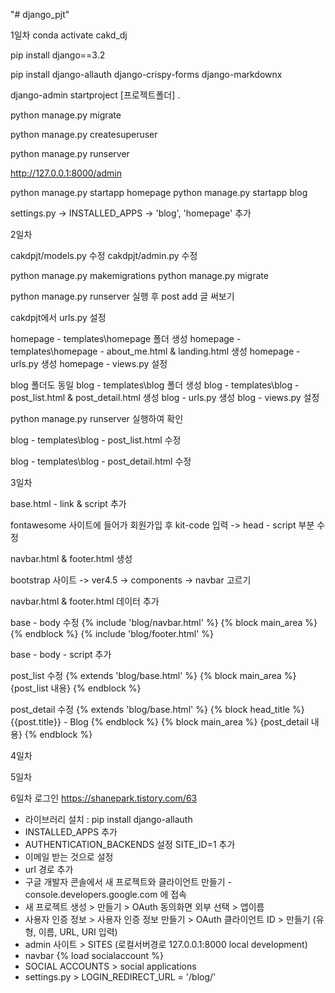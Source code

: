"# django_pjt" 

1일차
conda activate cakd_dj

pip install django==3.2

pip install django-allauth django-crispy-forms django-markdownx

django-admin startproject [프로젝트폴더] .

python manage.py migrate

python manage.py createsuperuser

python manage.py runserver

http://127.0.0.1:8000/admin

python manage.py startapp homepage
python manage.py startapp blog

settings.py -> INSTALLED_APPS -> 'blog', 'homepage' 추가

2일차

cakdpjt/models.py 수정
cakdpjt/admin.py 수정

python manage.py makemigrations
python manage.py migrate

python manage.py runserver 실행 후 post add 글 써보기

cakdpjt에서 urls.py 설정

homepage - templates\homepage 폴더 생성
homepage - templates\homepage - about_me.html & landing.html 생성
homepage - urls.py 생성
homepage - views.py 설정

blog 폴더도 동일
blog - templates\blog 폴더 생성
blog - templates\blog - post_list.html & post_detail.html 생성
blog - urls.py 생성
blog - views.py 설정

python manage.py runserver 실행하여 확인

blog - templates\blog - post_list.html 수정

blog - templates\blog - post_detail.html 수정

3일차

base.html - link & script 추가

fontawesome 사이트에 들어가 회원가입 후 kit-code 입력 -> head - script 부분 수정

navbar.html & footer.html 생성

bootstrap 사이트 -> ver4.5 -> components -> navbar 고르기

navbar.html & footer.html 데이터 추가

base - body 수정
{% include 'blog/navbar.html' %}
{% block main_area %}{% endblock %}
{% include 'blog/footer.html' %}

base - body - script 추가

post_list 수정
{% extends 'blog/base.html' %}
{% block main_area %}
{post_list 내용}
{% endblock  %}

post_detail 수정
{% extends 'blog/base.html' %}
{% block head_title %} {{post.title}} - Blog {% endblock %}
{% block main_area %}
{post_detail 내용}
{% endblock  %}

4일차

5일차

6일차
로그인
https://shanepark.tistory.com/63

- 라이브러리 설치 : pip install django-allauth
- INSTALLED_APPS 추가
- AUTHENTICATION_BACKENDS 설정 SITE_ID=1 추가
- 이메일 받는 것으로 설정
- url 경로 추가
- 구글 개발자 콘솔에서 새 프로젝트와 클라이언트 만들기 - console.developers.google.com 에 접속
- 새 프로젝트 생성 > 만들기 > OAuth 동의화면 외부 선택 > 앱이름 
- 사용자 인증 정보 > 사용자 인증 정보 만들기 > OAuth 클라이언트 ID > 만들기 (유형, 이름, URL, URI 입력) 
- admin 사이트 > SITES (로컬서버경로 127.0.0.1:8000 local development)
- navbar {% load socialaccount %}
- SOCIAL ACCOUNTS > social applications
- settings.py > LOGIN_REDIRECT_URL = '/blog/'